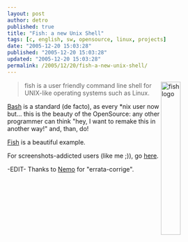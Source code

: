 ```yaml
---
layout: post
author: detro
published: true
title: "Fish: a new Unix Shell"
tags: [c, english, sw, opensource, linux, projects]
date: "2005-12-20 15:03:28"
published: "2005-12-20 15:03:28"
updated: "2005-12-20 15:03:28"
permalink: /2005/12/20/fish-a-new-unix-shell/
---
```


<img align="right" style="width: 30%; height: 30%; " src="http://roo.no-ip.org/fish/images/logo.png" alt="fish logo" />
<blockquote>fish is a user friendly command line shell for UNIX-like operating systems such as Linux.</blockquote>

<a target="_new" href="http://www.gnu.org/software/bash/bash.html">Bash</a> is a standard (de facto), as every *nix user now but... this is the beauty of the OpenSource: any other programmer can think "hey, I want to remake this in another way!" and, than, do!

<a target="_new" href="http://roo.no-ip.org/fish/">Fish</a> is a beautiful example.

For screenshots-addicted users (like me ;)), go <a target="_new"  href="http://roo.no-ip.org/fish/screenshots.html">here</a>.

-EDIT-
Thanks to <a target="_new" href="http://www.neminis.org">Nemo</a> for "errata-corrige".

